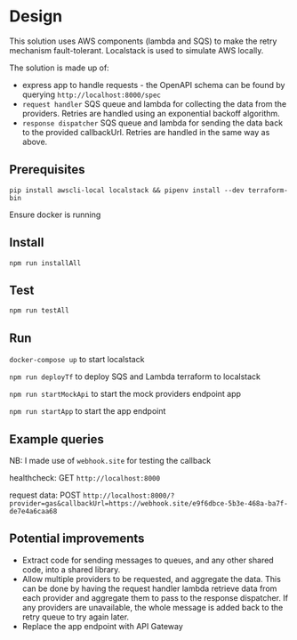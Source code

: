 # Design

This solution uses AWS components (lambda and SQS) to make the retry mechanism fault-tolerant. Localstack is used to simulate AWS locally.

The solution is made up of:

- express app to handle requests - the OpenAPI schema can be found by querying `http://localhost:8000/spec`
- `request handler` SQS queue and lambda for collecting the data from the providers. Retries are handled using an exponential backoff algorithm.
- `response dispatcher` SQS queue and lambda for sending the data back to the provided callbackUrl. Retries are handled in the same way as above.

## Prerequisites

`pip install awscli-local localstack && pipenv install --dev terraform-bin`

Ensure docker is running

## Install

`npm run installAll`

## Test

`npm run testAll`

## Run

`docker-compose up` to start localstack

`npm run deployTf` to deploy SQS and Lambda terraform to localstack

`npm run startMockApi` to start the mock providers endpoint app

`npm run startApp` to start the app endpoint

## Example queries

NB: I made use of `webhook.site` for testing the callback

healthcheck: GET `http://localhost:8000`

request data: POST `http://localhost:8000/?provider=gas&callbackUrl=https://webhook.site/e9f6dbce-5b3e-468a-ba7f-de7e4a6caa68`

## Potential improvements

- Extract code for sending messages to queues, and any other shared code, into a shared library.
- Allow multiple providers to be requested, and aggregate the data. This can be done by having the request handler lambda retrieve data from each provider and aggregate them to pass to the response dispatcher. If any providers are unavailable, the whole message is added back to the retry queue to try again later.
- Replace the app endpoint with API Gateway
